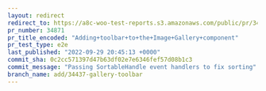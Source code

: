 ```yaml
---
layout: redirect
redirect_to: https://a8c-woo-test-reports.s3.amazonaws.com/public/pr/34871/e2e/index.html
pr_number: 34871
pr_title_encoded: "Adding+toolbar+to+the+Image+Gallery+component"
pr_test_type: e2e
last_published: "2022-09-29 20:45:13 +0000"
commit_sha: 0c2cc571397d47b63df02e7e6346fef57d08b1c3
commit_message: "Passing SortableHandle event handlers to fix sorting"
branch_name: add/34437-gallery-toolbar
---
```

